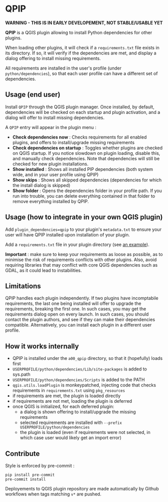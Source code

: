 # QPIP

**WARNING - THIS IS IN EARLY DEVELOPEMENT, NOT STABLE/USABLE YET**

**QPIP** is a QGIS plugin allowing to install Python dependencies for other plugins.

When loading other plugins, it will check if a `requirements.txt` file exists in its directory. If so, it will verify if the dependencies are met, and display a dialog offering to install missing requirements.

All requirements are installed in the user's profile (under `python/dependencies`), so that each user profile can have a different set of dependencies.

## Usage (end user)

Install `QPIP` through the QGIS plugin manager. Once installed, by default, dependencies will be checked on each startup and plugin activation, and a dialog will offer to install missing dependencies.

A `QPIP` entry will appear  in the plugin menu :
- **Check dependencies now** : Checks requirements for all enabled plugins, and offers to install/upgrade missing requirements
- **Check dependencies on startup** : Toggles whether plugins are checked on QGIS startup. If you notice slowdown on plugin loading, disable this, and manually check dependencies. Note that dependencies will still be checked for new plugin installations.
- **Show installed** : Shows all installed PIP dependencies (both system wide, and in your user profile using QPIP)
- **Show skips** : Shows all skipped dependencies (dependencies for which the install dialog is skipped)
- **Show folder** : Opens the dependencies folder in your profile path. If you run into trouble, you can delete everything contained in that folder to remove everything installed by QPIP.

## Usage (how to integrate in your own QGIS plugin)

Add `plugin_dependencies=qpip` to your plugin's `metadata.txt` to ensure your user will have QPIP installed upon installation of your plugin.

Add a `requirements.txt` file in your plugin directory (see [an example](https://pip.pypa.io/en/stable/cli/pip_install/#example-requirements-file)).

**Important** : make sure to keep your requirements as loose as possible, as to minimise the risk of requirements conflicts with other plugins. Also, avoid requiring libraries that may conflict with core QGIS dependencies such as GDAL, as it could lead to instabilities.

## Limitations

QPIP handles each plugin independently. If two plugins have incomptabile requirements, the last one being installed will offer to upgrade the requirements, breaking the first one. In such cases, you may get the requirements dialog open on every launch. In such cases, you should contact the plugin authors, and see if they can make their dependencies compatible. Alternatively, you can install each plugin in a different user profile.


## How it works internally

- QPIP is installed under the `a00_qpip` directory, so that it (hopefully) loads first
- `USERPROFILE/python/dependencies/Lib/site-packages` is added to sys.path
- `USERPROFILE/python/dependencies/Scripts` is added to the PATH
- `qgis.utils.loadPlugin` is monkeypatched, injecting code that checks requirements in `requirements.txt` using `pkg_resources`
- if requirements are met, the plugin is loaded directly
- if requirements are not met, loading the plugin is deferred
- once QGIS is initialized, for each deferred plugin:
  - a dialog is shown offering to install/upgrade the missing requirements
  - selected requirements are installed with `--prefix USERPROFILE/python/dependencies`
  - the plugin is loaded (even if requirements were not selected, in which case user would likely get an import error)


## Contribute

Style is enforced by pre-commit :
```
pip install pre-commit
pre-commit install
```

Deployements to QGIS plugin repository are made automatically by Github workflows when tags matching `v*` are pushed.
